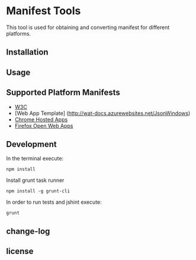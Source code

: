 ﻿# Manifest Tools

This tool is used for obtaining and converting manifest for different platforms.

## Installation

## Usage

## Supported Platform Manifests

- [W3C](http://www.w3.org/TR/appmanifest/)
- [Web App Template] (http://wat-docs.azurewebsites.net/JsonWindows)
- [Chrome Hosted Apps](https://developers.google.com/chrome/apps/docs/developers_guide)
- [Firefox Open Web Apps](https://developer.mozilla.org/Apps/Build/Manifest)

## Development

In the terminal execute:

````
npm install
````

Install grunt task runner

````
npm install -g grunt-cli
````

In order to run tests and jshint execute:

````
grunt
````

## change-log


## license
